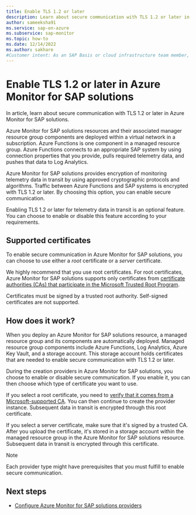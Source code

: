 ```yaml
---
title: Enable TLS 1.2 or later 
description: Learn about secure communication with TLS 1.2 or later in Azure Monitor for SAP solutions.
author: sameeksha91
ms.service: sap-on-azure
ms.subservice: sap-monitor
ms.topic: how-to
ms.date: 12/14/2022
ms.author: sakhare
#Customer intent: As an SAP Basis or cloud infrastructure team member, I want to deploy Azure Monitor for SAP solutions with secure communication.
---
```


# Enable TLS 1.2 or later in Azure Monitor for SAP solutions

In article, learn about secure communication with TLS 1.2 or later in Azure Monitor for SAP solutions.

Azure Monitor for SAP solutions resources and their associated manager resource group components are deployed within a virtual network in a subscription. Azure Functions is one component in a managed resource group. Azure Functions connects to an appropriate SAP system by using connection properties that you provide, pulls required telemetry data, and pushes that data to Log Analytics.  

Azure Monitor for SAP solutions provides encryption of monitoring telemetry data in transit by using approved cryptographic protocols and algorithms. Traffic between Azure Functions and SAP systems is encrypted with TLS 1.2 or later. By choosing this option, you can enable secure communication.
  
Enabling TLS 1.2 or later for telemetry data in transit is an optional feature. You can choose to enable or disable this feature according to your requirements.

## Supported certificates

To enable secure communication in Azure Monitor for SAP solutions, you can choose to use either a *root* certificate or a *server* certificate.

We highly recommend that you use root certificates. For root certificates, Azure Monitor for SAP solutions supports only certificates from [certificate authorities (CAs) that participate in the Microsoft Trusted Root Program](/security/trusted-root/participants-list).

Certificates must be signed by a trusted root authority. Self-signed certificates are not supported.

## How does it work?

When you deploy an Azure Monitor for SAP solutions resource, a managed resource group and its components are automatically deployed. Managed resource group components include Azure Functions, Log Analytics, Azure Key Vault, and a storage account. This storage account holds certificates that are needed to enable secure communication with TLS 1.2 or later.

During the creation providers in Azure Monitor for SAP solutions, you choose to enable or disable secure communication. If you enable it, you can then choose which type of certificate you want to use.

If you select a root certificate, you need to [verify that it comes from a Microsoft-supported CA](/security/trusted-root/participants-list). You can then continue to create the provider instance. Subsequent data in transit is encrypted through this root certificate.

If you select a server certificate, make sure that it's signed by a trusted CA. After you upload the certificate, it's stored in a storage account within the managed resource group in the Azure Monitor for SAP solutions resource. Subsequent data in transit is encrypted through this certificate.

> [!NOTE]
> Each provider type might have prerequisites that you must fulfill to enable secure communication.

## Next steps

- [Configure Azure Monitor for SAP solutions providers](provider-netweaver.md)
